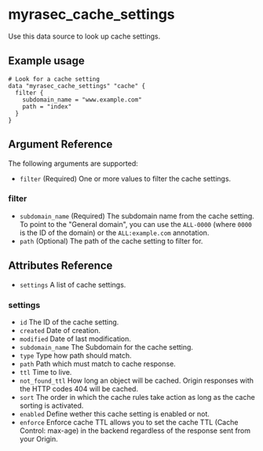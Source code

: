 # myrasec_cache_settings

Use this data source to look up cache settings.

## Example usage

```hcl
# Look for a cache setting
data "myrasec_cache_settings" "cache" {
  filter {
    subdomain_name = "www.example.com"
    path = "index"
  }
}
```

## Argument Reference

The following arguments are supported:

* `filter` (Required) One or more values to filter the cache settings.

### filter
* `subdomain_name` (Required) The subdomain name from the cache setting. To point to the "General domain", you can use the `ALL-0000` (where `0000` is the ID of the domain) or the `ALL:example.com` annotation.
* `path` (Optional) The path of the cache setting to filter for.

## Attributes Reference
* `settings` A list of cache settings.

### settings
* `id` The ID of the cache setting.
* `created` Date of creation.
* `modified` Date of last modification.
* `subdomain_name` The Subdomain for the cache setting.
* `type` Type how path should match.
* `path` Path which must match to cache response.
* `ttl` Time to live.
* `not_found_ttl` How long an object will be cached. Origin responses with the HTTP codes 404 will be cached.
* `sort` The order in which the cache rules take action as long as the cache sorting is activated.
* `enabled` Define wether this cache setting is enabled or not.
* `enforce` Enforce cache TTL allows you to set the cache TTL (Cache Control: max-age) in the backend regardless of the response sent from your Origin.
